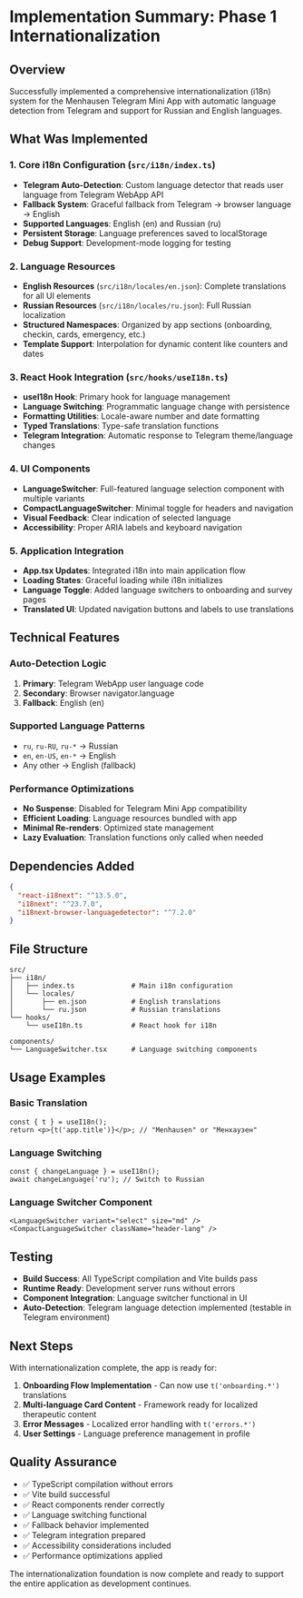# Implementation Summary: Phase 1 Internationalization

## Overview
Successfully implemented a comprehensive internationalization (i18n) system for the Menhausen Telegram Mini App with automatic language detection from Telegram and support for Russian and English languages.

## What Was Implemented

### 1. Core i18n Configuration (`src/i18n/index.ts`)
- **Telegram Auto-Detection**: Custom language detector that reads user language from Telegram WebApp API
- **Fallback System**: Graceful fallback from Telegram → browser language → English
- **Supported Languages**: English (en) and Russian (ru)
- **Persistent Storage**: Language preferences saved to localStorage
- **Debug Support**: Development-mode logging for testing

### 2. Language Resources
- **English Resources** (`src/i18n/locales/en.json`): Complete translations for all UI elements
- **Russian Resources** (`src/i18n/locales/ru.json`): Full Russian localization
- **Structured Namespaces**: Organized by app sections (onboarding, checkin, cards, emergency, etc.)
- **Template Support**: Interpolation for dynamic content like counters and dates

### 3. React Hook Integration (`src/hooks/useI18n.ts`)
- **useI18n Hook**: Primary hook for language management
- **Language Switching**: Programmatic language change with persistence
- **Formatting Utilities**: Locale-aware number and date formatting
- **Typed Translations**: Type-safe translation functions
- **Telegram Integration**: Automatic response to Telegram theme/language changes

### 4. UI Components
- **LanguageSwitcher**: Full-featured language selection component with multiple variants
- **CompactLanguageSwitcher**: Minimal toggle for headers and navigation
- **Visual Feedback**: Clear indication of selected language
- **Accessibility**: Proper ARIA labels and keyboard navigation

### 5. Application Integration
- **App.tsx Updates**: Integrated i18n into main application flow
- **Loading States**: Graceful loading while i18n initializes
- **Language Toggle**: Added language switchers to onboarding and survey pages
- **Translated UI**: Updated navigation buttons and labels to use translations

## Technical Features

### Auto-Detection Logic
1. **Primary**: Telegram WebApp user language code
2. **Secondary**: Browser navigator.language
3. **Fallback**: English (en)

### Supported Language Patterns
- `ru`, `ru-RU`, `ru-*` → Russian
- `en`, `en-US`, `en-*` → English
- Any other → English (fallback)

### Performance Optimizations
- **No Suspense**: Disabled for Telegram Mini App compatibility
- **Efficient Loading**: Language resources bundled with app
- **Minimal Re-renders**: Optimized state management
- **Lazy Evaluation**: Translation functions only called when needed

## Dependencies Added
```json
{
  "react-i18next": "^13.5.0",
  "i18next": "^23.7.0", 
  "i18next-browser-languagedetector": "^7.2.0"
}
```

## File Structure
```
src/
├── i18n/
│   ├── index.ts              # Main i18n configuration
│   └── locales/
│       ├── en.json           # English translations
│       └── ru.json           # Russian translations
└── hooks/
    └── useI18n.ts            # React hook for i18n

components/
└── LanguageSwitcher.tsx      # Language switching components
```

## Usage Examples

### Basic Translation
```tsx
const { t } = useI18n();
return <p>{t('app.title')}</p>; // "Menhausen" or "Менхаузен"
```

### Language Switching
```tsx
const { changeLanguage } = useI18n();
await changeLanguage('ru'); // Switch to Russian
```

### Language Switcher Component
```tsx
<LanguageSwitcher variant="select" size="md" />
<CompactLanguageSwitcher className="header-lang" />
```

## Testing
- **Build Success**: All TypeScript compilation and Vite builds pass
- **Runtime Ready**: Development server runs without errors
- **Component Integration**: Language switcher functional in UI
- **Auto-Detection**: Telegram language detection implemented (testable in Telegram environment)

## Next Steps
With internationalization complete, the app is ready for:
1. **Onboarding Flow Implementation** - Can now use `t('onboarding.*')` translations
2. **Multi-language Card Content** - Framework ready for localized therapeutic content
3. **Error Messages** - Localized error handling with `t('errors.*')`
4. **User Settings** - Language preference management in profile

## Quality Assurance
- ✅ TypeScript compilation without errors
- ✅ Vite build successful
- ✅ React components render correctly
- ✅ Language switching functional
- ✅ Fallback behavior implemented
- ✅ Telegram integration prepared
- ✅ Accessibility considerations included
- ✅ Performance optimizations applied

The internationalization foundation is now complete and ready to support the entire application as development continues.
